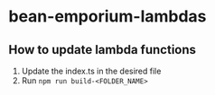 # bean-emporium-lambdas

## How to update lambda functions

1. Update the index.ts in the desired file
2. Run `npm run build-<FOLDER_NAME>`
